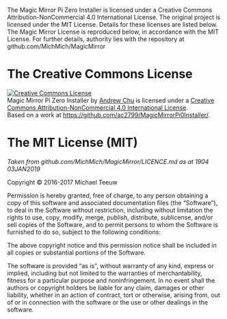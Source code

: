 The Magic Mirror Pi Zero Installer is licensed under a Creative Commons Attribution-NonCommercial 4.0 International License.
The original project is licensed under the MIT License. Details for these licenses are listed below. The Magic Mirror License is reproduced below, in accordance with the MIT License. For further details, authority lies with the repository at github.com/MichMich/MagicMirror

# The Creative Commons License
<a rel="license" href="http://creativecommons.org/licenses/by-nc/4.0/"><img alt="Creative Commons License" style="border-width:0" src="https://i.creativecommons.org/l/by-nc/4.0/88x31.png" /></a><br /><span xmlns:dct="http://purl.org/dc/terms/" property="dct:title">Magic Mirror Pi Zero Installer</span> by <a xmlns:cc="http://creativecommons.org/ns#" href="https://github.com/ac2799/" property="cc:attributionName" rel="cc:attributionURL">Andrew Chu</a> is licensed under a <a rel="license" href="http://creativecommons.org/licenses/by-nc/4.0/">Creative Commons Attribution-NonCommercial 4.0 International License</a>.<br />Based on a work at <a xmlns:dct="http://purl.org/dc/terms/" href="https://github.com/ac2799/MagicMirrorPi0Installer/" rel="dct:source">https://github.com/ac2799/MagicMirrorPi0Installer/</a>.

# The MIT License (MIT)
*Taken from github.com/MichMich/MagicMirror/LICENCE.md as at 1904 03JAN2019*

Copyright © 2016-2017 Michael Teeuw

Permission is hereby granted, free of charge, to any person obtaining a copy of this software and associated documentation files (the “Software”), to deal in the Software without restriction, including without limitation the rights to use, copy, modify, merge, publish, distribute, sublicense, and/or sell copies of the Software, and to permit persons to whom the Software is furnished to do so, subject to the following conditions:

The above copyright notice and this permission notice shall be included in all copies or substantial portions of the Software.

The software is provided “as is”, without warranty of any kind, express or implied, including but not limited to the warranties of merchantability, fitness for a particular purpose and noninfringement. In no event shall the authors or copyright holders be liable for any claim, damages or other liability, whether in an action of contract, tort or otherwise, arising from, out of or in connection with the software or the use or other dealings in the software.
